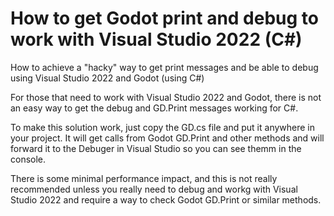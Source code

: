 # How to get Godot print and debug to work with Visual Studio 2022 (C#)
How to achieve a "hacky" way to get print messages and be able to debug using Visual Studio 2022 and Godot (using C#)


For those that need to work with Visual Studio 2022 and Godot, there is not an easy way to get the debug and GD.Print messages working for C#.

To make this solution work, just copy the GD.cs file and put it anywhere in your project. It will get calls from Godot GD.Print and other methods and will forward it to the Debuger in Visual Studio so you can see themm in the console.

There is some minimal performance impact, and this is not really recommended unless you really need to debug and workg with Visual Studio 2022 and require a way to check Godot GD.Print or similar methods. 
